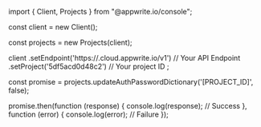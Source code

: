 import { Client, Projects } from "@appwrite.io/console";

const client = new Client();

const projects = new Projects(client);

client
    .setEndpoint('https://<REGION>.cloud.appwrite.io/v1') // Your API Endpoint
    .setProject('5df5acd0d48c2') // Your project ID
;

const promise = projects.updateAuthPasswordDictionary('[PROJECT_ID]', false);

promise.then(function (response) {
    console.log(response); // Success
}, function (error) {
    console.log(error); // Failure
});